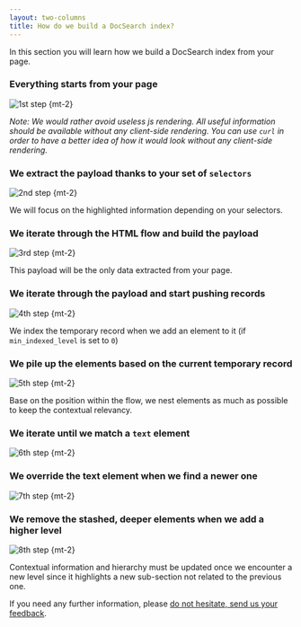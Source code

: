 ```yaml
---
layout: two-columns
title: How do we build a DocSearch index?
---
```


In this section you will learn how we build a DocSearch index from your page.

### Everything starts from your page

![1st step][2] {mt-2}

_Note: We would rather avoid useless js rendering. All useful information should
be available without any client-side rendering. You can use `curl` in order to
have a better idea of how it would look without any client-side rendering._

### We extract the payload thanks to your set of `selectors`

![2nd step][3] {mt-2}

We will focus on the highlighted information depending on your selectors.

### We iterate through the HTML flow and build the payload

![3rd step][4] {mt-2}

This payload will be the only data extracted from your page.

### We iterate through the payload and start pushing records

![4th step][5] {mt-2}

We index the temporary record when we add an element to it (if
`min_indexed_level` is set to `0`)

### We pile up the elements based on the current temporary record

![5th step][6] {mt-2}

Base on the position within the flow, we nest elements as much as possible to
keep the contextual relevancy.

### We iterate until we match a `text` element

![6th step][7] {mt-2}

### We override the text element when we find a newer one

![7th step][8] {mt-2}

### We remove the stashed, deeper elements when we add a higher level

![8th step][9] {mt-2}

Contextual information and hierarchy must be updated once we encounter a new
level since it highlights a new sub-section not related to the previous one.

If you need any further information, please [do not hesitate, send us your
feedback][1].

[1]: mailto:docsearch@algolia.com
[2]: ./assets/build_index/how_do_we_build_docsearch_index_1.png
[3]: ./assets/build_index/how_do_we_build_docsearch_index_2.png
[4]: ./assets/build_index/how_do_we_build_docsearch_index_3.png
[5]: ./assets/build_index/how_do_we_build_docsearch_index_4.png
[6]: ./assets/build_index/how_do_we_build_docsearch_index_5.png
[7]: ./assets/build_index/how_do_we_build_docsearch_index_6.png
[8]: ./assets/build_index/how_do_we_build_docsearch_index_7.png
[9]: ./assets/build_index/how_do_we_build_docsearch_index_8.png
